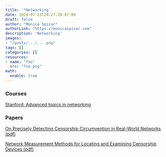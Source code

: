 ```yaml
---
title: '*Networking'
date: 2024-07-23T20:27:20-07:00
draft: false
author: "Monica Spisar"
authorLink: "https://monicaspisar.com"
description: 'Networking'
images: 
- "/posts/.../....png"
tags: []
categories: []
resources:
- name: "foo"
  src: "foo.png"
math:
  enable: true
---
```


### Courses

[Stanford: Advanced topics in networking](https://web.stanford.edu/class/cs244/)

### Papers

[On Precisely Detecting Censorship Circumvention in Real-World Networks (pdf)](https://www.robgjansen.com/publications/precisedetect-ndss2024.pdf)

[Network Measurement Methods for Locating and Examining Censorship Devices (pdf)](https://ensa.fi/papers/censorship_devices_network_measurement.pdf "Network Measurement Methods for Locating and Examining Censorship Devices - censorship_devices_network_measurement.pdf")